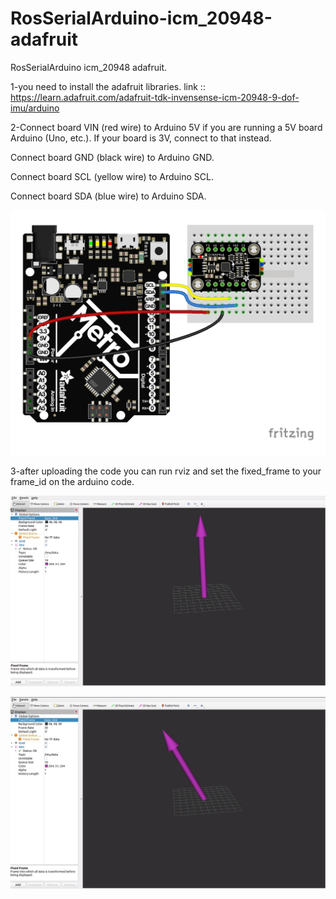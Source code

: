 # RosSerialArduino-icm_20948-adafruit
RosSerialArduino icm_20948 adafruit.

1-you need to install the adafruit libraries.
link :: https://learn.adafruit.com/adafruit-tdk-invensense-icm-20948-9-dof-imu/arduino

2-Connect board VIN (red wire) to Arduino 5V if you are running a 5V board Arduino (Uno, etc.). If your board is 3V, connect to that instead.

  Connect board GND (black wire) to Arduino GND.
  
  Connect board SCL (yellow wire) to Arduino SCL.
  
  Connect board SDA (blue wire) to Arduino SDA.
  
  ![connection](https://github.com/iimata/RosSerialArduino-icm_20948-adafruit/blob/13e648956805c3180cb4ba0529a6c6d86d5f1d2c/connection.jpg)

3-after uploading the code you can run rviz and set the fixed_frame to your frame_id on the arduino code.

![rviz](https://github.com/iimata/RosSerialArduino-icm_20948-adafruit/blob/8e517d3d7e1bf755abe3adb018272e6fde22ac38/rviz.png)

![rviz1](https://github.com/iimata/RosSerialArduino-icm_20948-adafruit/blob/main/pictures/rviz1.png)

